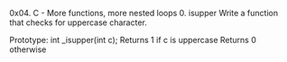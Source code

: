 0x04. C - More functions, more nested loops
0. isupper
Write a function that checks for uppercase character.

Prototype: int _isupper(int c);
Returns 1 if c is uppercase
Returns 0 otherwise
